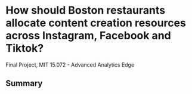 # How should Boston restaurants allocate content creation resources across Instagram, Facebook and Tiktok?
Final Project, MIT 15.072 - Advanced Analytics Edge

## Summary
